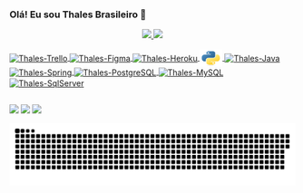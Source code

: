 ### Olá! Eu sou Thales Brasileiro 👋
<div align="center">
  <a href="https://github.com/thalesxbrasileiro">
  <img height="165em" src="https://github-readme-stats.vercel.app/api?username=thalesxbrasileiro&show_icons=true&theme=dracula&include_all_commits=true&count_private=true"/>
  <img height="165em" src="https://github-readme-stats.vercel.app/api/top-langs/?username=thalesxbrasileiro&layout=compact&langs_count=7&theme=dracula"/>
</div>
  <div style="display: inline_block"><br> 
  <img align="center" alt="Thales-Trello" height="30" width="40" src="https://cdn.jsdelivr.net/gh/devicons/devicon/icons/trello/trello-plain.svg" />
  <img align="center" alt="Thales-Figma" height="30" width="40" src="https://cdn.jsdelivr.net/gh/devicons/devicon/icons/figma/figma-original.svg" />
  <img align="center" alt="Thales-Heroku" height="30" width="40" src="https://cdn.jsdelivr.net/gh/devicons/devicon/icons/heroku/heroku-original.svg" /> 
  <img align="center" alt="Thales-Python" height="30" width="40" src="https://raw.githubusercontent.com/devicons/devicon/master/icons/python/python-original.svg">
  <img align="center" alt="Thales-Java" height="30" width="40" src="https://cdn.jsdelivr.net/gh/devicons/devicon/icons/java/java-original-wordmark.svg">
  <img align="center" alt="Thales-Spring" height="30" width="40" src="https://cdn.jsdelivr.net/gh/devicons/devicon/icons/spring/spring-original.svg" />
  <img align="center" alt="Thales-PostgreSQL" height="30" width="40" src="https://cdn.jsdelivr.net/gh/devicons/devicon/icons/postgresql/postgresql-original.svg"> 
  <img align="center" alt="Thales-MySQL" height="30" width="40" src="https://cdn.jsdelivr.net/gh/devicons/devicon/icons/mysql/mysql-plain.svg">
  <img align="center" alt="Thales-SqlServer" height="30" width="40" src="https://cdn.jsdelivr.net/gh/devicons/devicon@v2.15.1/devicon.min.css" />
          
</div>
  
  ##
  
<div> 
   <a href="https://www.linkedin.com/in/thales-brasileiro-8714171bb/" target="_blank"><img src="https://img.shields.io/badge/-LinkedIn-%230077B5?style=for-the-badge&logo=linkedin&logoColor=white" target="_blank"></a> 
  <a href="https://www.instagram.com/thalesbrasileiro/" target="_blank"><img src="https://img.shields.io/badge/-Instagram-%23E4405F?style=for-the-badge&logo=instagram&logoColor=white" target="_blank"></a>
  <a href = "mailto:thalesxbrasileiro@gmail.com"><img src="https://img.shields.io/badge/Gmail-D14836?style=for-the-badge&logo=gmail&logoColor=white" target="_blank"></a>
 
 ![Snake animation](https://github.com/thalesxbrasileiro/thalesxbrasileiro/blob/output/github-contribution-grid-snake.svg)
  
</div>

